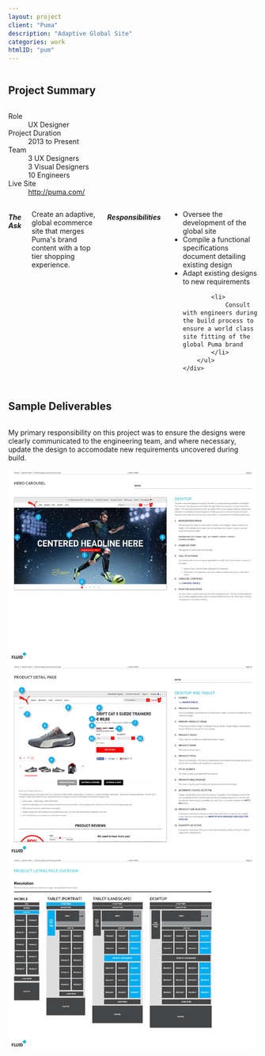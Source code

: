 ```yaml
---
layout: project
client: "Puma"
description: "Adaptive Global Site"
categories: work
htmlID: "pum"
---
```


<div class="row">
	<div class="small-12 columns">
		<h2>Project Summary</h2>
	</div>
	<div class="small-12 medium-4 large-4 columns">
		<dl>
			<dt>Role</dt>
			<dd>UX Designer</dd>
			<dt>Project Duration</dt>
			<dd>2013 to Present</dd>
			<dt>Team</dt>
			<dd>
				3 UX Designers<br />
				3 Visual Designers<br />
				10 Engineers
			</dd>
			<dt>Live Site</dt>
			<dd>
				<a href="http://puma.com/">http://puma.com/</a>		
			</dd>
		</dl>
	</div>
	<div class="small-12 medium-8 large-8 columns lede">
		<h5>The Ask</h5>
		<p>
			Create an adaptive, global ecommerce site that merges Puma's brand content with a top tier shopping experience.
		</p>
		<h5>Responsibilities</h5>
		<ul>
			<li>
				Oversee the development of the global site
			</li>
			<li>
				Compile a functional specifications document detailing existing design
			</li>
			<li>
				Adapt existing designs to new requirements
			</li>
			
			<li>
				Consult with engineers during the build process to ensure a world class site fitting of the global Puma brand
			</li>
		</ul>
	</div>
</div>
<div class="row">
	<div class="small-12 columns">
		<h2>Sample Deliverables</h2>
	</div>
	<div class="large-4 push-8 columns">
		<p>
			My primary responsibility on this project was to ensure the designs were clearly communicated to the engineering team, and where necessary, update the design to accomodate new requirements uncovered during build.
		</p>
	</div>
	<div class="large-8 pull-4 columns">
		 <a href="/img/pum1.jpg"><img src="/img/pum1-small.jpg" alt="A sample page from the Functional Specifications document depicing the home page carousel" /></a>
	</div>
</div>
<div class="row">
	<div class="large-8 columns end">
		 <a href="/img/pum2.jpg"><img src="/img/pum2-small.jpg" alt="A sample page from the Functional Specifications document depicting the product detail page" /></a>
	</div>
</div>
<div class="row">
	<div class="large-8 columns end">
		 <a href="/img/pum3.png"><img src="/img/pum3-small.png" alt="A sample page from the Functional Specifications document depicting the scaling behavior of the subcategory page" /></a>
	</div>
</div>